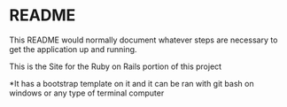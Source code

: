 # README

This README would normally document whatever steps are necessary to get the
application up and running.

This is the Site for the Ruby on Rails portion of this project

*It has a bootstrap template on it and it can be ran with git bash on windows or any type of terminal computer
